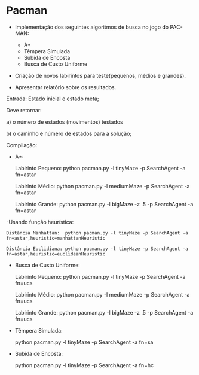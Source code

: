# Pacman

- Implementação dos seguintes algoritmos de busca no jogo do PAC-MAN:
    - A*
    - Têmpera Simulada
    - Subida de Encosta
    - Busca de Custo Uniforme

- Criação de novos labirintos para teste(pequenos, médios e grandes).

- Apresentar relatório sobre os resultados.

Entrada: Estado inicial e estado meta;

Deve retornar: 

a) o número de estados (movimentos) testados

b) o caminho e número de estados para a solução;


Compilação:

- A*:

    Labirinto Pequeno: python pacman.py -l tinyMaze -p SearchAgent -a fn=astar

    Labirinto Médio: python pacman.py -l mediumMaze -p SearchAgent -a fn=astar

    Labirinto Grande: python pacman.py -l bigMaze -z .5 -p SearchAgent -a fn=astar

-Usando função heurística:

    Distância Manhattan:  python pacman.py -l tinyMaze -p SearchAgent -a fn=astar,heuristic=manhattanHeuristic

    Distância Euclidiana: python pacman.py -l tinyMaze -p SearchAgent -a fn=astar,heuristic=euclideanHeuristic


- Busca de Custo Uniforme: 

    Labirinto Pequeno: python pacman.py -l tinyMaze -p SearchAgent -a fn=ucs

    Labirinto Médio: python pacman.py -l mediumMaze -p SearchAgent -a fn=ucs

    Labirinto Grande: python pacman.py -l bigMaze -z .5 -p SearchAgent -a fn=ucs

- Têmpera Simulada:
    
    python pacman.py -l tinyMaze -p SearchAgent -a fn=sa

- Subida de Encosta:
    
    python pacman.py -l tinyMaze -p SearchAgent -a fn=hc

